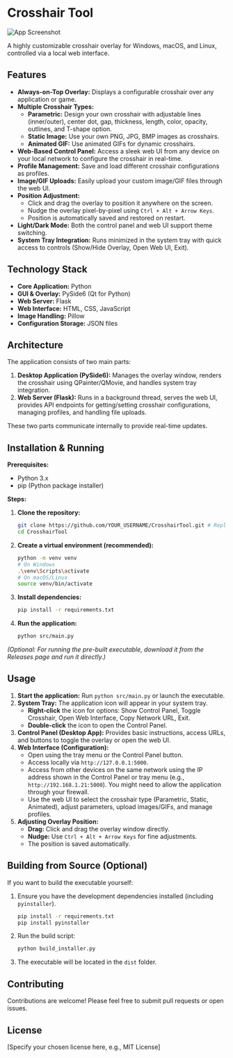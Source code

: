 # Crosshair Tool

![App Screenshot](placeholder.png) <!-- Optional: Add a screenshot -->

A highly customizable crosshair overlay for Windows, macOS, and Linux, controlled via a local web interface.

## Features

*   **Always-on-Top Overlay:** Displays a configurable crosshair over any application or game.
*   **Multiple Crosshair Types:**
    *   **Parametric:** Design your own crosshair with adjustable lines (inner/outer), center dot, gap, thickness, length, color, opacity, outlines, and T-shape option.
    *   **Static Image:** Use your own PNG, JPG, BMP images as crosshairs.
    *   **Animated GIF:** Use animated GIFs for dynamic crosshairs.
*   **Web-Based Control Panel:** Access a sleek web UI from any device on your local network to configure the crosshair in real-time.
*   **Profile Management:** Save and load different crosshair configurations as profiles.
*   **Image/GIF Uploads:** Easily upload your custom image/GIF files through the web UI.
*   **Position Adjustment:**
    *   Click and drag the overlay to position it anywhere on the screen.
    *   Nudge the overlay pixel-by-pixel using `Ctrl + Alt + Arrow Keys`.
    *   Position is automatically saved and restored on restart.
*   **Light/Dark Mode:** Both the control panel and web UI support theme switching.
*   **System Tray Integration:** Runs minimized in the system tray with quick access to controls (Show/Hide Overlay, Open Web UI, Exit).

## Technology Stack

*   **Core Application:** Python
*   **GUI & Overlay:** PySide6 (Qt for Python)
*   **Web Server:** Flask
*   **Web Interface:** HTML, CSS, JavaScript
*   **Image Handling:** Pillow
*   **Configuration Storage:** JSON files

## Architecture

The application consists of two main parts:

1.  **Desktop Application (PySide6):** Manages the overlay window, renders the crosshair using QPainter/QMovie, and handles system tray integration.
2.  **Web Server (Flask):** Runs in a background thread, serves the web UI, provides API endpoints for getting/setting crosshair configurations, managing profiles, and handling file uploads.

These two parts communicate internally to provide real-time updates.

## Installation & Running

**Prerequisites:**

*   Python 3.x
*   pip (Python package installer)

**Steps:**

1.  **Clone the repository:**
    ```bash
    git clone https://github.com/YOUR_USERNAME/CrosshairTool.git # Replace with your repo URL
    cd CrosshairTool
    ```
2.  **Create a virtual environment (recommended):**
    ```bash
    python -m venv venv
    # On Windows
    .\venv\Scripts\activate
    # On macOS/Linux
    source venv/bin/activate
    ```
3.  **Install dependencies:**
    ```bash
    pip install -r requirements.txt
    ```
4.  **Run the application:**
    ```bash
    python src/main.py
    ```

*(Optional: For running the pre-built executable, download it from the Releases page and run it directly.)*

## Usage

1.  **Start the application:** Run `python src/main.py` or launch the executable.
2.  **System Tray:** The application icon will appear in your system tray.
    *   **Right-click** the icon for options: Show Control Panel, Toggle Crosshair, Open Web Interface, Copy Network URL, Exit.
    *   **Double-click** the icon to open the Control Panel.
3.  **Control Panel (Desktop App):** Provides basic instructions, access URLs, and buttons to toggle the overlay or open the web UI.
4.  **Web Interface (Configuration):**
    *   Open using the tray menu or the Control Panel button.
    *   Access locally via `http://127.0.0.1:5000`.
    *   Access from other devices on the same network using the IP address shown in the Control Panel or tray menu (e.g., `http://192.168.1.21:5000`). You might need to allow the application through your firewall.
    *   Use the web UI to select the crosshair type (Parametric, Static, Animated), adjust parameters, upload images/GIFs, and manage profiles.
5.  **Adjusting Overlay Position:**
    *   **Drag:** Click and drag the overlay window directly.
    *   **Nudge:** Use `Ctrl + Alt + Arrow Keys` for fine adjustments.
    *   The position is saved automatically.

## Building from Source (Optional)

If you want to build the executable yourself:

1.  Ensure you have the development dependencies installed (including `pyinstaller`).
    ```bash
    pip install -r requirements.txt
    pip install pyinstaller
    ```
2.  Run the build script:
    ```bash
    python build_installer.py
    ```
3.  The executable will be located in the `dist` folder.

## Contributing

Contributions are welcome! Please feel free to submit pull requests or open issues.

## License

[Specify your chosen license here, e.g., MIT License] 